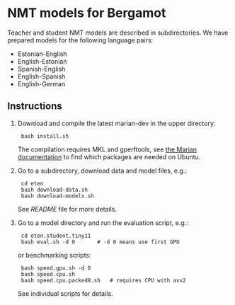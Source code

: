 # NMT models for Bergamot

Teacher and student NMT models are described in subdirectories. We have
prepared models for the following language pairs:

- Estonian-English
- English-Estonian
- Spanish-English
- English-Spanish
- English-German


## Instructions

1. Download and compile the latest marian-dev in the upper directory:

        bash install.sh

    The compilation requires MKL and gperftools, see [the Marian
    documentation](https://marian-nmt.github.io/docs/#installation) to find
    which packages are needed on Ubuntu.

2. Go to a subdirectory, download data and model files, e.g.:

        cd eten
        bash download-data.sh
        bash download-models.sh

    See _README_ file for more details.

3. Go to a model directory and run the evaluation script, e.g.:

        cd eten.student.tiny11
        bash eval.sh -d 0       # -d 0 means use first GPU

    or benchmarking scripts:

        bash speed.gpu.sh -d 0
        bash speed.cpu.sh
        bash speed.cpu.packed8.sh   # requires CPU with avx2

    See individual scripts for details.


